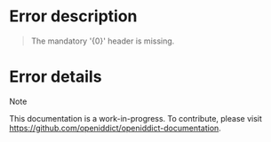 # Error description

> The mandatory '{0}' header is missing.

# Error details

> [!NOTE]
> This documentation is a work-in-progress. To contribute, please visit https://github.com/openiddict/openiddict-documentation.
